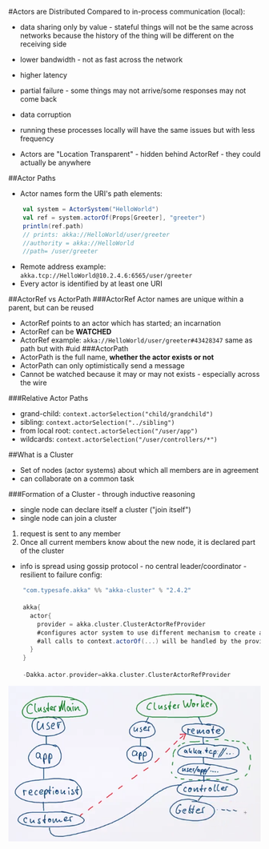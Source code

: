 #Actors are Distributed
Compared to in-process communication (local):
- data sharing only by value - stateful things will not be the same across
networks because the history of the thing will be different on the receiving side
- lower bandwidth - not as fast across the network
- higher latency
- partial failure - some things may not arrive/some responses may not come back
- data corruption

- running these processes locally will have the same issues but with less frequency

- Actors are "Location Transparent" - hidden behind ActorRef - they could actually be anywhere

##Actor Paths
- Actor names form the URI's path elements:
```scala
    val system = ActorSystem("HelloWorld")
    val ref = system.actorOf(Props[Greeter], "greeter")
    println(ref.path)
    // prints: akka://HelloWorld/user/greeter
    //authority = akka://HelloWorld
    //path= /user/greeter
```
- Remote address example: `akka.tcp://HelloWorld@10.2.4.6:6565/user/greeter`
- Every actor is identified by at least one URI

##ActorRef vs ActorPath
###ActorRef
Actor names are unique within a parent, but can be reused
- ActorRef points to an actor which has started; an incarnation
- ActorRef can be **WATCHED**
- ActorRef example: `akka://HelloWorld/user/greeter#43428347` same as path but with #uid
###ActorPath
- ActorPath is the full name, **whether the actor exists or not**
- ActorPath can only optimistically send a message
- Cannot be watched because it may or may not exists - especially across the wire

###Relative Actor Paths
- grand-child: `context.actorSelection("child/grandchild")`
- sibling: `context.actorSelection("../sibling")`
- from local root: `contect.actorSelection("/user/app")`
- wildcards: `context.actorSelection("/user/controllers/*")`

##What is a Cluster
- Set of nodes (actor systems) about which all members are in agreement
- can collaborate on a common task

###Formation of a Cluster - through inductive reasoning
- single node can declare itself a cluster ("join itself")
- single node can join a cluster
1. request is sent to any member
2. Once all current members know about the new node, it is declared part of the cluster
- info is spread using gossip protocol - no central leader/coordinator - resilient to failure
config:
```scala
    "com.typesafe.akka" %% "akka-cluster" % "2.4.2"

    akka{
      actor{
        provider = akka.cluster.ClusterActorRefProvider
        #configures actor system to use different mechanism to create actors
        #all calls to context.actorOf(...) will be handled by the provider
      }
    }

    -Dakka.actor.provider=akka.cluster.ClusterActorRefProvider
```

![Remote Actor Setup](/screenshot/remoteActor.png)

